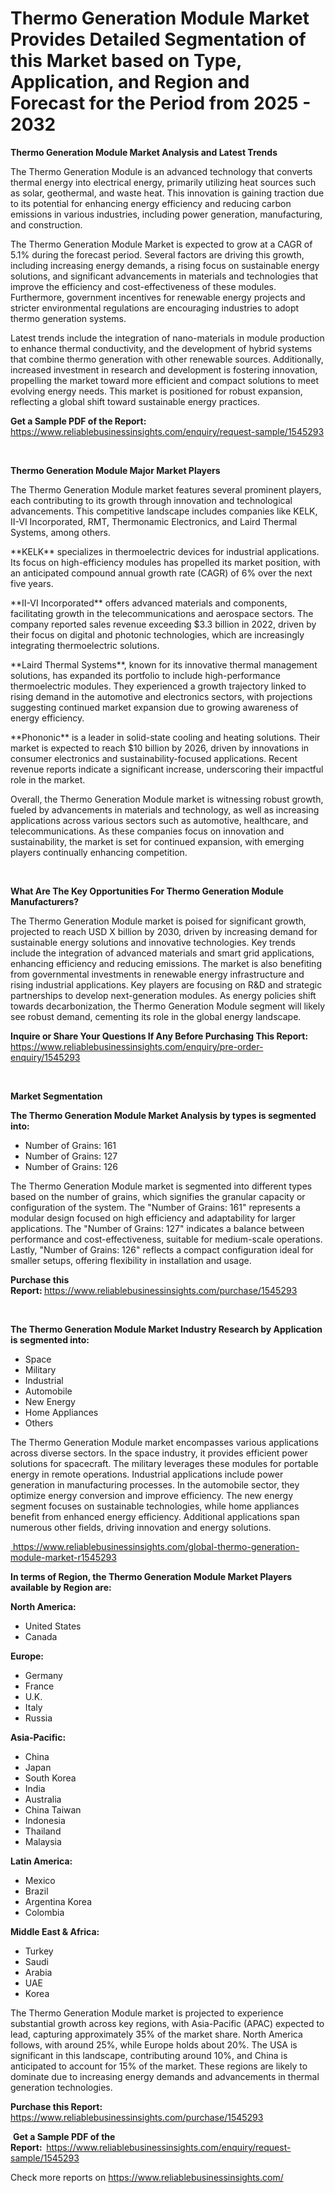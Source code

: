 <p><h1>Thermo Generation Module Market Provides Detailed Segmentation of this Market based on Type, Application, and Region and Forecast for the Period from 2025 - 2032</h1></p><p><strong>Thermo Generation Module Market Analysis and Latest Trends</strong></p>
<p><p>The Thermo Generation Module is an advanced technology that converts thermal energy into electrical energy, primarily utilizing heat sources such as solar, geothermal, and waste heat. This innovation is gaining traction due to its potential for enhancing energy efficiency and reducing carbon emissions in various industries, including power generation, manufacturing, and construction.</p><p>The Thermo Generation Module Market is expected to grow at a CAGR of 5.1% during the forecast period. Several factors are driving this growth, including increasing energy demands, a rising focus on sustainable energy solutions, and significant advancements in materials and technologies that improve the efficiency and cost-effectiveness of these modules. Furthermore, government incentives for renewable energy projects and stricter environmental regulations are encouraging industries to adopt thermo generation systems.</p><p>Latest trends include the integration of nano-materials in module production to enhance thermal conductivity, and the development of hybrid systems that combine thermo generation with other renewable sources. Additionally, increased investment in research and development is fostering innovation, propelling the market toward more efficient and compact solutions to meet evolving energy needs. This market is positioned for robust expansion, reflecting a global shift toward sustainable energy practices.</p></p>
<p><strong>Get a Sample PDF of the Report:&nbsp;</strong> <a href="https://www.reliablebusinessinsights.com/enquiry/request-sample/1545293?utm_campaign=2315&utm_medium=2&utm_source=Github&utm_content=ia&utm_term=11042025&utm_id=thermo-generation-module">https://www.reliablebusinessinsights.com/enquiry/request-sample/1545293</a></p>
<p>&nbsp;</p>
<p><strong>Thermo Generation Module Major Market Players</strong></p>
<p><p>The Thermo Generation Module market features several prominent players, each contributing to its growth through innovation and technological advancements. This competitive landscape includes companies like KELK, II-VI Incorporated, RMT, Thermonamic Electronics, and Laird Thermal Systems, among others.</p><p>**KELK** specializes in thermoelectric devices for industrial applications. Its focus on high-efficiency modules has propelled its market position, with an anticipated compound annual growth rate (CAGR) of 6% over the next five years.</p><p>**II-VI Incorporated** offers advanced materials and components, facilitating growth in the telecommunications and aerospace sectors. The company reported sales revenue exceeding $3.3 billion in 2022, driven by their focus on digital and photonic technologies, which are increasingly integrating thermoelectric solutions.</p><p>**Laird Thermal Systems**, known for its innovative thermal management solutions, has expanded its portfolio to include high-performance thermoelectric modules. They experienced a growth trajectory linked to rising demand in the automotive and electronics sectors, with projections suggesting continued market expansion due to growing awareness of energy efficiency.</p><p>**Phononic** is a leader in solid-state cooling and heating solutions. Their market is expected to reach $10 billion by 2026, driven by innovations in consumer electronics and sustainability-focused applications. Recent revenue reports indicate a significant increase, underscoring their impactful role in the market.</p><p>Overall, the Thermo Generation Module market is witnessing robust growth, fueled by advancements in materials and technology, as well as increasing applications across various sectors such as automotive, healthcare, and telecommunications. As these companies focus on innovation and sustainability, the market is set for continued expansion, with emerging players continually enhancing competition.</p></p>
<p>&nbsp;</p>
<p><strong>What Are The Key Opportunities For Thermo Generation Module Manufacturers?</strong></p>
<p><p>The Thermo Generation Module market is poised for significant growth, projected to reach USD X billion by 2030, driven by increasing demand for sustainable energy solutions and innovative technologies. Key trends include the integration of advanced materials and smart grid applications, enhancing efficiency and reducing emissions. The market is also benefiting from governmental investments in renewable energy infrastructure and rising industrial applications. Key players are focusing on R&D and strategic partnerships to develop next-generation modules. As energy policies shift towards decarbonization, the Thermo Generation Module segment will likely see robust demand, cementing its role in the global energy landscape.</p></p>
<p><strong>Inquire or Share Your Questions If Any Before Purchasing This Report:</strong> <a href="https://www.reliablebusinessinsights.com/enquiry/pre-order-enquiry/1545293?utm_campaign=2315&utm_medium=2&utm_source=Github&utm_content=ia&utm_term=11042025&utm_id=thermo-generation-module">https://www.reliablebusinessinsights.com/enquiry/pre-order-enquiry/1545293</a></p>
<p>&nbsp;</p>
<p><strong>Market Segmentation</strong></p>
<p><strong>The Thermo Generation Module Market Analysis by types is segmented into:</strong></p>
<p><ul><li>Number of Grains: 161</li><li>Number of Grains: 127</li><li>Number of Grains: 126</li></ul></p>
<p><p>The Thermo Generation Module market is segmented into different types based on the number of grains, which signifies the granular capacity or configuration of the system. The "Number of Grains: 161" represents a modular design focused on high efficiency and adaptability for larger applications. The "Number of Grains: 127" indicates a balance between performance and cost-effectiveness, suitable for medium-scale operations. Lastly, "Number of Grains: 126" reflects a compact configuration ideal for smaller setups, offering flexibility in installation and usage.</p></p>
<p><strong>Purchase this Report:&nbsp;</strong><a href="https://www.reliablebusinessinsights.com/purchase/1545293?utm_campaign=2315&utm_medium=2&utm_source=Github&utm_content=ia&utm_term=11042025&utm_id=thermo-generation-module">https://www.reliablebusinessinsights.com/purchase/1545293</a></p>
<p>&nbsp;</p>
<p><strong>The Thermo Generation Module Market Industry Research by Application is segmented into:</strong></p>
<p><ul><li>Space</li><li>Military</li><li>Industrial</li><li>Automobile</li><li>New Energy</li><li>Home Appliances</li><li>Others</li></ul></p>
<p><p>The Thermo Generation Module market encompasses various applications across diverse sectors. In the space industry, it provides efficient power solutions for spacecraft. The military leverages these modules for portable energy in remote operations. Industrial applications include power generation in manufacturing processes. In the automobile sector, they optimize energy conversion and improve efficiency. The new energy segment focuses on sustainable technologies, while home appliances benefit from enhanced energy efficiency. Additional applications span numerous other fields, driving innovation and energy solutions.</p></p>
<p><a href="https://www.reliablebusinessinsights.com/global-thermo-generation-module-market-r1545293?utm_campaign=2315&utm_medium=2&utm_source=Github&utm_content=ia&utm_term=11042025&utm_id=thermo-generation-module">&nbsp;https://www.reliablebusinessinsights.com/global-thermo-generation-module-market-r1545293</a></p>
<p><strong>In terms of Region, the Thermo Generation Module Market Players available by Region are:</strong></p>
<p>
    <p> <strong> North America: </strong>
        <ul>
            <li>United States</li>
            <li>Canada</li>
        </ul>
        </p> 
    <p> <strong> Europe: </strong>
        <ul>
            <li>Germany</li>
            <li>France</li>
            <li>U.K.</li>
            <li>Italy</li>
            <li>Russia</li>
        </ul>
        </p> 
    <p> <strong> Asia-Pacific: </strong>
        <ul>
            <li>China</li>
            <li>Japan</li>
            <li>South Korea</li>
            <li>India</li>
            <li>Australia</li>
            <li>China Taiwan</li>
            <li>Indonesia</li>
            <li>Thailand</li>
            <li>Malaysia</li>
        </ul>
        </p> 
    <p> <strong> Latin America: </strong>
        <ul>
            <li>Mexico</li>
            <li>Brazil</li>
            <li>Argentina Korea</li>
            <li>Colombia</li>
        </ul>
        </p> 
    <p> <strong> Middle East & Africa: </strong>
        <ul>
            <li>Turkey</li>
            <li>Saudi</li>
            <li>Arabia</li>
            <li>UAE</li>
            <li>Korea</li>
        </ul>
    </p>
    </p>
<p><p>The Thermo Generation Module market is projected to experience substantial growth across key regions, with Asia-Pacific (APAC) expected to lead, capturing approximately 35% of the market share. North America follows, with around 25%, while Europe holds about 20%. The USA is significant in this landscape, contributing around 10%, and China is anticipated to account for 15% of the market. These regions are likely to dominate due to increasing energy demands and advancements in thermal generation technologies.</p></p>
<p><strong>Purchase this Report: </strong><a href="https://www.reliablebusinessinsights.com/purchase/1545293?utm_campaign=2315&utm_medium=2&utm_source=Github&utm_content=ia&utm_term=11042025&utm_id=thermo-generation-module">https://www.reliablebusinessinsights.com/purchase/1545293</a></p>
<p>&nbsp;<strong>Get a Sample PDF of the Report:&nbsp;&nbsp;</strong><a href="https://www.reliablebusinessinsights.com/enquiry/request-sample/1545293?utm_campaign=2315&utm_medium=2&utm_source=Github&utm_content=ia&utm_term=11042025&utm_id=thermo-generation-module">https://www.reliablebusinessinsights.com/enquiry/request-sample/1545293</a></p>
<p><strong></strong></p>
<p>Check more reports on <a href="https://www.reliablebusinessinsights.com/?utm_campaign=2315&utm_medium=2&utm_source=Github&utm_content=ia&utm_term=11042025&utm_id=thermo-generation-module">https://www.reliablebusinessinsights.com/</a></p>